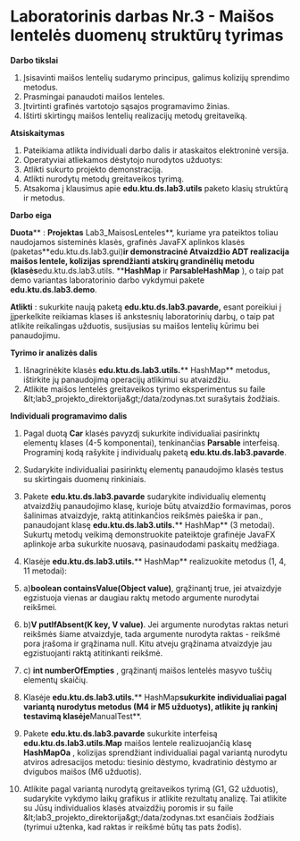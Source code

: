 # Laboratorinis darbas Nr.3 - Maišos lentelės duomenų struktūrų tyrimas

**Darbo tikslai**

1. Įsisavinti maišos lentelių sudarymo principus, galimus kolizijų sprendimo metodus.
2. Prasmingai panaudoti maišos lenteles.
3. Įtvirtinti grafinės vartotojo sąsajos programavimo žinias.
4. Ištirti skirtingų maišos lentelių realizacijų metodų greitaveiką.

**Atsiskaitymas**

1. Pateikiama atlikta individuali darbo dalis ir ataskaitos elektroninė versija.
2. Operatyviai atliekamos dėstytojo nurodytos užduotys:
  1. Atlikti sukurto projekto demonstraciją.
  2. Atlikti nurodytų metodų greitaveikos tyrimą.
  3. Atsakoma į klausimus apie **edu.ktu.ds.lab3.utils** paketo klasių struktūrą ir metodus.

**Darbo eiga**

**Duota**** : **Projektas** Lab3\_MaisosLenteles**, kuriame yra pateiktos toliau naudojamos sisteminės klasės, grafinės JavaFX aplinkos klasės (paketas**edu.ktu.ds.lab3.gui)**ir demonstracinė Atvaizdžio ADT realizacija maišos lentele, kolizijas sprendžianti atskirų grandinėlių metodu (klasės**edu.ktu.ds.lab3.utils. ****HashMap** ir **ParsableHashMap** ), o taip pat demo variantas laboratorinio darbo vykdymui pakete **edu.ktu.ds.lab3.demo**.

**Atlikti** : sukurkite naują paketą **edu.ktu.ds.lab3.pavarde,** esant poreikiui į jįperkelkite reikiamas klases iš ankstesnių laboratorinių darbų, o taip pat atlikite reikalingas užduotis, susijusias su maišos lentelių kūrimu bei panaudojimu.

**Tyrimo ir analizės dalis**

1. Išnagrinėkite klasės **edu.ktu.ds.lab3.utils.**** HashMap** metodus, ištirkite jų panaudojimą operacijų atlikimui su atvaizdžiu.
2. Atlikite maišos lentelės greitaveikos tyrimo eksperimentus su faile \&lt;lab3\_projekto\_direktorija\&gt;/data/zodynas.txt surašytais žodžiais.

**Individuali programavimo dalis**

1. Pagal duotą **Car** klasės pavyzdį sukurkite individualiai pasirinktų elementų klases (4-5 komponentai), tenkinančias **Parsable** interfeisą. Programinį kodą rašykite į individualų paketą **edu.ktu.ds.lab3.pavarde**.
2. Sudarykite individualiai pasirinktų elementų panaudojimo klasės testus su skirtingais duomenų rinkiniais.
3. Pakete **edu.ktu.ds.lab3.pavarde** sudarykite individualių elementų atvaizdžių panaudojimo klasę, kurioje būtų atvaizdžio formavimas, poros šalinimas atvaizdyje, raktą atitinkančios reikšmės paieška ir pan., panaudojant klasę **edu.ktu.ds.lab3.utils.**** HashMap** (3 metodai). Sukurtų metodų veikimą demonstruokite pateiktoje grafinėje JavaFX aplinkoje arba sukurkite nuosavą, pasinaudodami paskaitų medžiaga.
4. Klasėje **edu.ktu.ds.lab3.utils.**** HashMap** realizuokite metodus (1, 4, 11 metodai):

1. a)**boolean containsValue(Object value)**, grąžinantį true, jei atvaizdyje egzistuoja vienas ar daugiau raktų metodo argumente nurodytai reikšmei.
2. b)**V putIfAbsent(K key, V value)**. Jei argumente nurodytas raktas neturi reikšmės šiame atvaizdyje, tada argumente nurodyta raktas - reikšmė pora įrašoma ir grąžinama null. Kitu atveju grąžinama atvaizdyje jau egzistuojanti raktą atitinkanti reikšmė.
3. c) **int numberOfEmpties** , grąžinantį maišos lentelės masyvo tuščių elementų skaičių.

1. Klasėje **edu.ktu.ds.lab3.utils.**** HashMap**sukurkite individualiai pagal variantą nurodytus metodus (M4 ir M5 užduotys), atlikite jų rankinį testavimą klasėje**ManualTest**.
2. Pakete **edu.ktu.ds.lab3.pavarde** sukurkite interfeisą **edu.ktu.ds.lab3.utils.Map** maišos lentele realizuojančią klasę **HashMapOa** , kolizijas sprendžiant individualiai pagal variantą nurodytu atviros adresacijos metodu: tiesinio dėstymo, kvadratinio dėstymo ar dvigubos maišos (M6 užduotis).
3. Atlikite pagal variantą nurodytą greitaveikos tyrimą (G1, G2 užduotis), sudarykite vykdymo laikų grafikus ir atlikite rezultatų analizę. Tai atlikite su Jūsų individualios klasės atvaizdžių poromis ir su faile \&lt;lab3\_projekto\_direktorija\&gt;/data/zodynas.txt esančiais žodžiais (tyrimui užtenka, kad raktas ir reikšmė būtų tas pats žodis).